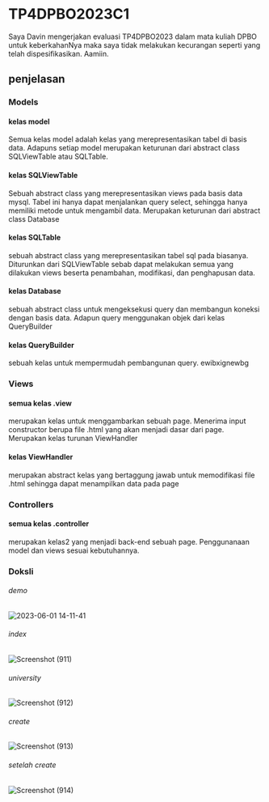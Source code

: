 # TP4DPBO2023C1

Saya Davin mengerjakan evaluasi TP4DPBO2023 dalam mata kuliah DPBO untuk keberkahanNya maka saya tidak melakukan kecurangan seperti yang telah dispesifikasikan. Aamiin.

## penjelasan



### Models
#### kelas model
Semua kelas model adalah kelas yang merepresentasikan tabel di basis data. Adapuns setiap model merupakan keturunan dari abstract class SQLViewTable atau SQLTable.

#### kelas SQLViewTable
Sebuah abstract class yang merepresentasikan views pada basis data mysql. Tabel ini hanya dapat menjalankan query select, sehingga hanya memiliki metode untuk mengambil data. Merupakan keturunan dari abstract class Database

#### kelas SQLTable
sebuah abstract class yang merepresentasikan tabel sql pada biasanya. Diturunkan dari SQLViewTable sebab dapat melakukan semua yang dilakukan views beserta penambahan, modifikasi, dan penghapusan data.

#### kelas Database
sebuah abstract class untuk mengeksekusi query dan membangun koneksi dengan basis data. Adapun query menggunakan objek dari kelas QueryBuilder

#### kelas QueryBuilder
sebuah kelas untuk mempermudah pembangunan query. ewibxignewbg

### Views
#### semua kelas .view
merupakan kelas untuk menggambarkan sebuah page. Menerima input constructor berupa file .html yang akan menjadi dasar dari page. Merupakan kelas turunan ViewHandler

#### kelas ViewHandler
merupakan abstract kelas yang bertaggung jawab untuk memodifikasi file .html sehingga dapat menampilkan data pada page

### Controllers
#### semua kelas .controller
merupakan kelas2 yang menjadi back-end sebuah page. Penggunanaan model dan views sesuai kebutuhannya.

### Doksli
###### demo
![2023-06-01 14-11-41](https://github.com/davinUpi/TP4DPBO2023C1/assets/100902319/88773302-7023-4799-9327-d2690b50edf1)

###### index
![Screenshot (911)](https://github.com/davinUpi/TP4DPBO2023C1/assets/100902319/5d70c9b7-a05f-4603-b13f-4071328933bc)


###### university
![Screenshot (912)](https://github.com/davinUpi/TP4DPBO2023C1/assets/100902319/c2c46216-0051-4f3f-9298-4ea42b3750e5)


###### create
![Screenshot (913)](https://github.com/davinUpi/TP4DPBO2023C1/assets/100902319/cf652c6e-44ac-4768-b578-7532d765bcfc)

###### setelah create
![Screenshot (914)](https://github.com/davinUpi/TP4DPBO2023C1/assets/100902319/d554a466-0b5c-4909-ad7d-29a11e922754)


